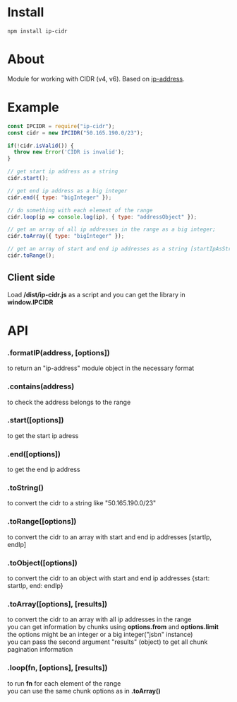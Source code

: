 # Install  
`npm install ip-cidr`

# About  
Module for working with CIDR (v4, v6). Based on [ip-address](https://github.com/beaugunderson/ip-address).

# Example  

```js
const IPCIDR = require("ip-cidr");
const cidr = new IPCIDR("50.165.190.0/23"); 

if(!cidr.isValid()) {
  throw new Error('CIDR is invalid');
}

// get start ip address as a string
cidr.start(); 

// get end ip address as a big integer
cidr.end({ type: "bigInteger" }); 

// do something with each element of the range  
cidr.loop(ip => console.log(ip), { type: "addressObject" });

// get an array of all ip addresses in the range as a big integer;
cidr.toArray({ type: "bigInteger" }); 

// get an array of start and end ip addresses as a string [startIpAsString, endIpAsString]
cidr.toRange(); 
```

## Client side
Load __/dist/ip-cidr.js__ as a script and you can get the library in __window.IPCIDR__

# API  
### .formatIP(address, [options])  
to return an "ip-address" module object in the necessary format 

### .contains(address)  
to check the address belongs to the range

### .start([options])  
to get the start ip adress

### .end([options])  
to get the end ip address

### .toString()   
to convert the cidr to a string like "50.165.190.0/23"

### .toRange([options])  
to convert the cidr to an array with start and end ip addresses [startIp, endIp]

### .toObject([options])   
to convert the cidr to an object with start and end ip addresses {start: startIp, end: endIp}

### .toArray([options], [results])  
to convert the cidr to an array with all ip addresses in the range  
you can get information by chunks using **options.from** and **options.limit**  
the options might be an integer or a big integer("jsbn" instance)  
you can pass the second argument "results" (object) to get all chunk pagination information

### .loop(fn, [options], [results])  
to run __fn__ for each element of the range  
you can use the same chunk options as in __.toArray()__



